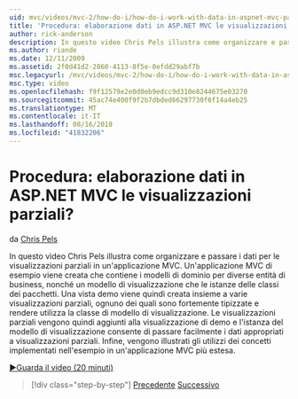 ```yaml
---
uid: mvc/videos/mvc-2/how-do-i/how-do-i-work-with-data-in-aspnet-mvc-partial-views
title: 'Procedura: elaborazione dati in ASP.NET MVC le visualizzazioni parziali? | Microsoft Docs'
author: rick-anderson
description: In questo video Chris Pels illustra come organizzare e passare i dati per le visualizzazioni parziali in un'applicazione MVC. Viene creata un'applicazione MVC di esempio che contiene il dominio...
ms.author: riande
ms.date: 12/11/2009
ms.assetid: 2f0d41d2-2860-4113-8f5e-0efdd29abf7b
msc.legacyurl: /mvc/videos/mvc-2/how-do-i/how-do-i-work-with-data-in-aspnet-mvc-partial-views
msc.type: video
ms.openlocfilehash: f9f12579e2e0d0eb9edcc9d310e8244675e03270
ms.sourcegitcommit: 45ac74e400f9f2b7dbded66297730f6f14a4eb25
ms.translationtype: MT
ms.contentlocale: it-IT
ms.lasthandoff: 08/16/2018
ms.locfileid: "41832206"
---
```

<a name="how-do-i-work-with-data-in-aspnet-mvc-partial-views"></a>Procedura: elaborazione dati in ASP.NET MVC le visualizzazioni parziali?
====================
da [Chris Pels](https://twitter.com/chrispels)

In questo video Chris Pels illustra come organizzare e passare i dati per le visualizzazioni parziali in un'applicazione MVC. Un'applicazione MVC di esempio viene creata che contiene i modelli di dominio per diverse entità di business, nonché un modello di visualizzazione che le istanze delle classi dei pacchetti. Una vista demo viene quindi creata insieme a varie visualizzazioni parziali, ognuno dei quali sono fortemente tipizzate e rendere utilizza la classe di modello di visualizzazione. Le visualizzazioni parziali vengono quindi aggiunti alla visualizzazione di demo e l'istanza del modello di visualizzazione consente di passare facilmente i dati appropriati a visualizzazioni parziali. Infine, vengono illustrati gli utilizzi dei concetti implementati nell'esempio in un'applicazione MVC più estesa.

[&#9654;Guarda il video (20 minuti)](https://channel9.msdn.com/Blogs/ASP-NET-Site-Videos/how-do-i-work-with-data-in-aspnet-mvc-partial-views)

> [!div class="step-by-step"]
> [Precedente](how-do-i-return-json-formatted-data-for-an-ajax-call-in-an-aspnet-mvc-web-application.md)
> [Successivo](how-do-i-implement-view-models-to-manage-data-for-aspnet-mvc-views.md)
